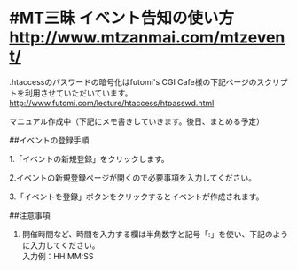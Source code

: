 #MT三昧 イベント告知の使い方
http://www.mtzanmai.com/mtzevent/
==================================

.htaccessのパスワードの暗号化はfutomi's CGI Cafe様の下記ページのスクリプトを利用させていただいています。
http://www.futomi.com/lecture/htaccess/htpasswd.html

マニュアル作成中（下記にメモ書きしていきます。後日、まとめる予定）

##イベントの登録手順

1.「イベントの新規登録」をクリックします。  

2.イベントの新規登録ページが開くので必要事項を入力してください。  

3.「イベントを登録」ボタンをクリックするとイベントが作成されます。  

##注意事項  
1. 開催時間など、時間を入力する欄は半角数字と記号「:」を使い、下記のように入力してください。  
入力例：HH:MM:SS
